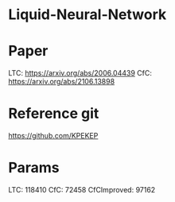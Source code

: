 # Liquid-Neural-Network


# Paper
LTC: https://arxiv.org/abs/2006.04439
CfC: https://arxiv.org/abs/2106.13898


# Reference git
https://github.com/KPEKEP


# Params
LTC:			118410
CfC:			72458
CfCImproved:	97162

